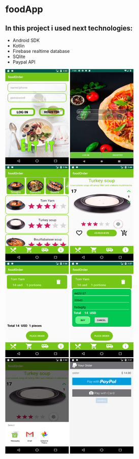 # foodApp
## In this project i used next technologies:
* Android SDK
* Kotlin
* Firebase realtime database
* SQlite
* Paypal API


<img src="Screenshots/auth.png" width=200 height=300> <img src="Screenshots/Screenshot_1553844606.png" width=200 height=300>
<img src="Screenshots/main.png" width=200 height=300>
<img src="Screenshots/singleitem.png" width=200 height=300>
<img src="Screenshots/cart.png" width=200 height=300>
<img src="Screenshots/orderdialog.png" width=200 height=300>
<img src="Screenshots/share.png" width=200 height=300>
<img src="Screenshots/paypal.png" width=200 height=300>
